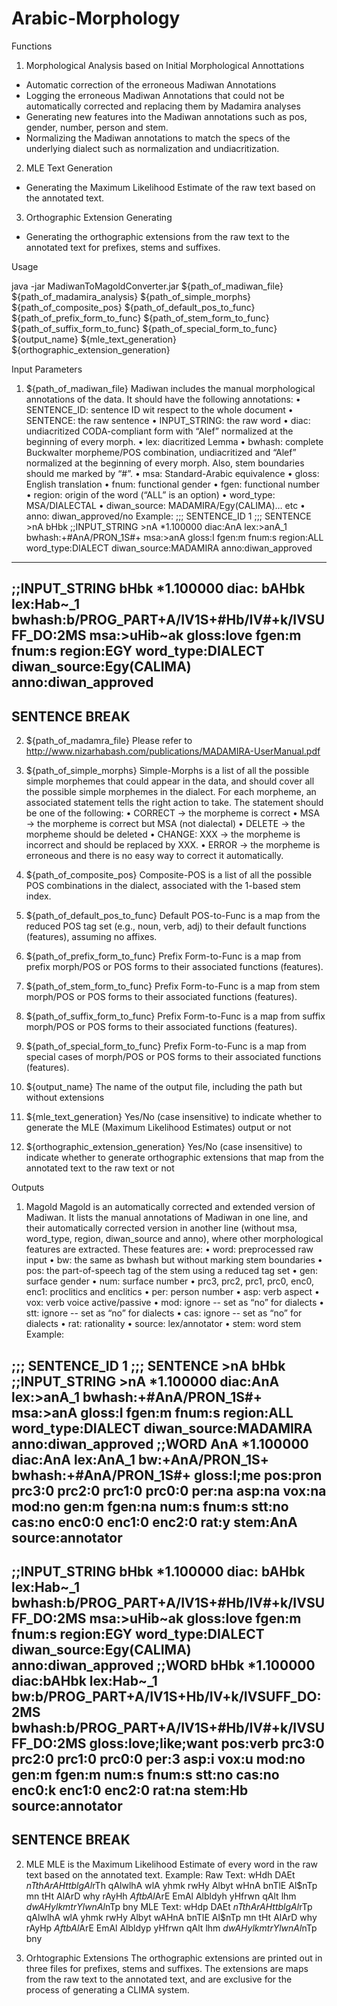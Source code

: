 # Arabic-Morphology


Functions

1. Morphological Analysis based on Initial Morphological Annottations
-	Automatic correction of the erroneous Madiwan Annotations
-	Logging the erroneous Madiwan Annotations that could not be automatically corrected and replacing them by Madamira analyses
-	Generating new features into the Madiwan annotations such as pos, gender, number, person and stem.
-	Normalizing the Madiwan annotations to match the specs of the underlying dialect such as normalization and undiacritization.

2. MLE Text Generation
-	Generating the Maximum Likelihood Estimate of the raw text based on the annotated text.

3. Orthographic Extension Generating
-	Generating the orthographic extensions from the raw text to the annotated text for prefixes, stems and suffixes.


Usage

java -jar MadiwanToMagoldConverter.jar ${path_of_madiwan_file} ${path_of_madamira_analysis}  ${path_of_simple_morphs} ${path_of_composite_pos} ${path_of_default_pos_to_func} ${path_of_prefix_form_to_func} ${path_of_stem_form_to_func} ${path_of_suffix_form_to_func} ${path_of_special_form_to_func} ${output_name} ${mle_text_generation} ${orthographic_extension_generation}


Input Parameters

1.	${path_of_madiwan_file}
Madiwan includes the manual morphological annotations of the data. It should have the following annotations:
•	SENTENCE_ID: sentence ID wit respect to the whole document
•	SENTENCE: the raw sentence
•	INPUT_STRING: the raw word
•	diac: undiacritized CODA-compliant form with “Alef” normalized at the beginning of every morph.
•	lex: diacritized Lemma
•	bwhash: complete Buckwalter morpheme/POS combination, undiacritized and “Alef” normalized at the beginning of every morph. Also, stem boundaries should me marked by “#”.
•	msa: Standard-Arabic equivalence 
•	gloss: English translation
•	fnum: functional gender
•	fgen: functional number
•	region: origin of the word (“ALL” is an option)
•	word_type: MSA/DIALECTAL
•	diwan_source: MADAMIRA/Egy(CALIMA)… etc
•	anno: diwan_approved/no
Example:
;;; SENTENCE_ID 1
;;; SENTENCE >nA bHbk
;;INPUT_STRING >nA
*1.100000 diac:AnA lex:>anA_1 bwhash:+#AnA/PRON_1S#+ msa:>anA gloss:I fgen:m fnum:s region:ALL word_type:DIALECT diwan_source:MADAMIRA anno:diwan_approved
--------------
;;INPUT_STRING bHbk
*1.100000 diac: bAHbk lex:Hab~_1 bwhash:b/PROG_PART+A/IV1S+#Hb/IV#+k/IVSUFF_DO:2MS msa:>uHib~ak gloss:love fgen:m fnum:s region:EGY word_type:DIALECT diwan_source:Egy(CALIMA) anno:diwan_approved
--------------
SENTENCE BREAK
--------------

2.	${path_of_madamra_file}
Please refer to http://www.nizarhabash.com/publications/MADAMIRA-UserManual.pdf

3.	${path_of_simple_morphs} 
Simple-Morphs is a list of all the possible simple morphemes that could appear in the data, and should cover all the possible simple morphemes in the dialect. For each morpheme, an associated statement tells the right action to take. The statement should be one of the following:
•	CORRECT → the morpheme is correct
•	MSA → the morpheme is correct but MSA (not dialectal)
•	DELETE → the morpheme should be deleted
•	CHANGE: XXX → the morpheme is incorrect and should be replaced by XXX.
•	ERROR → the morpheme is erroneous and there is no easy way to correct it automatically.

4.	${path_of_composite_pos} 
Composite-POS is a list of all the possible POS combinations in the dialect, associated with the 1-based stem index.

5.	${path_of_default_pos_to_func}
Default POS-to-Func is a map from the reduced POS tag set (e.g., noun, verb, adj) to their default functions (features), assuming no affixes.

6.	${path_of_prefix_form_to_func}
Prefix Form-to-Func is a map from prefix morph/POS or POS forms to their associated functions (features).

7.	${path_of_stem_form_to_func}
Prefix Form-to-Func is a map from stem morph/POS or POS forms to their associated functions (features).

8.	${path_of_suffix_form_to_func}
Prefix Form-to-Func is a map from suffix morph/POS or POS forms to their associated functions (features).

9.	${path_of_special_form_to_func}
Prefix Form-to-Func is a map from special cases of morph/POS or POS forms to their associated functions (features).

10.	${output_name} 
The name of the output file, including the path but without extensions

11.	${mle_text_generation}
Yes/No (case insensitive) to indicate whether to generate the MLE (Maximum Likelihood Estimates) output or not

12.	${orthographic_extension_generation}
Yes/No (case insensitive) to indicate whether to generate orthographic extensions that map from the annotated text to the raw text or not


Outputs 

1.	Magold
Magold is an automatically corrected and extended version of Madiwan. It lists the manual annotations of Madiwan in one line, and their automatically corrected version in another line (without msa, word_type, region, diwan_source and anno), where other morphological features are extracted. These features are:
•	word: preprocessed raw input 
•	bw: the same as bwhash but without marking stem boundaries
•	pos: the part-of-speech tag of the stem using a reduced tag set
•	gen: surface gender
•	num: surface number
•	prc3, prc2, prc1, prc0, enc0, enc1: proclitics and enclitics
•	per: person number
•	asp: verb aspect
•	vox: verb voice active/passive
•	mod: ignore -- set as “no” for dialects 
•	stt: ignore -- set as “no” for dialects 
•	cas: ignore -- set as “no” for dialects 
•	rat: rationality
•	source: lex/annotator
•	stem: word stem
Example:

;;; SENTENCE_ID 1
;;; SENTENCE >nA bHbk
;;INPUT_STRING >nA
*1.100000 diac:AnA lex:>anA_1 bwhash:+#AnA/PRON_1S#+ msa:>anA gloss:I fgen:m fnum:s region:ALL word_type:DIALECT diwan_source:MADAMIRA anno:diwan_approved
;;WORD AnA
*1.100000 diac:AnA lex:AnA_1 bw:+AnA/PRON_1S+ bwhash:+#AnA/PRON_1S#+ gloss:I;me pos:pron prc3:0 prc2:0 prc1:0 prc0:0 per:na asp:na vox:na mod:no gen:m fgen:na num:s fnum:s stt:no cas:no enc0:0 enc1:0 enc2:0 rat:y stem:AnA source:annotator
--------------
;;INPUT_STRING bHbk
*1.100000 diac: bAHbk lex:Hab~_1 bwhash:b/PROG_PART+A/IV1S+#Hb/IV#+k/IVSUFF_DO:2MS msa:>uHib~ak gloss:love fgen:m fnum:s region:EGY word_type:DIALECT diwan_source:Egy(CALIMA) anno:diwan_approved
;;WORD bHbk
*1.100000 diac:bAHbk lex:Hab~_1 bw:b/PROG_PART+A/IV1S+Hb/IV+k/IVSUFF_DO:2MS bwhash:b/PROG_PART+A/IV1S+#Hb/IV#+k/IVSUFF_DO:2MS gloss:love;like;want pos:verb prc3:0 prc2:0 prc1:0 prc0:0 per:3 asp:i vox:u mod:no gen:m fgen:m num:s fnum:s stt:no cas:no enc0:k enc1:0 enc2:0 rat:na stem:Hb source:annotator
--------------
SENTENCE BREAK
--------------

2.	MLE
MLE is the Maximum Likelihood Estimate of every word in the raw text based on the annotated text.
Example:
Raw Text:
wHdh DAEt $nTthA rAHt tblg Al$rTh qAlwlhA wlA yhmk rwHy Albyt wHnA bnTlE Al$nTp mn tHt AlArD why rAyHh $Aft bAl$ArE EmAl Albldyh yHfrwn qAlt lhm $dwA Hylkm trY lwn Al$nTp bny
MLE Text:
wHdp DAEt $nTthA rAHt tblg Al$rTp qAlwlhA wlA yhmk rwHy Albyt wAHnA bnTlE Al$nTp mn tHt AlArD why rAyHp $Aft bAl$ArE EmAl Albldyp yHfrwn qAlt lhm $dwA Hylkm trY lwn Al$nTp bny

3.	Orhtographic Extensions
The orthographic extensions are printed out in three files for prefixes, stems and suffixes. The extensions are maps from the raw text to the annotated text, and are exclusive for the process of generating a CLIMA system. 

